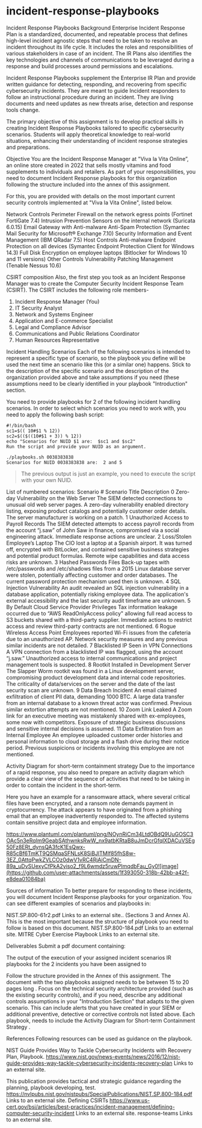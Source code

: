 # incident-response-playbooks

Incident Response Playbooks
Background
Enterprise Incident Response Plan is a standardized, documented, and repeatable process that defines high-level incident agnostic steps that need to be taken to resolve an incident throughout its life cycle. It includes the roles and responsibilities of various stakeholders in case of an incident. The IR Plans also identifies the key technologies and channels of communications to be leveraged during a response and build processes around permissions and escalations.

Incident Response Playbooks supplement the Enterprise IR Plan and provide written guidance for detecting, responding, and recovering from specific cybersecurity incidents. They are meant to guide Incident responders to follow an instructional procedure during an incident. They are living documents and need updates as new threats arise, detection and response tools change.

The primary objective of this assignment is to develop practical skills in creating Incident Response Playbooks tailored to specific cybersecurity scenarios. Students will apply theoretical knowledge to real-world situations, enhancing their understanding of incident response strategies and preparations.

 

Objective
You are the Incident Response Manager at "Viva la Vita Online”, an online store created in 2022 that sells mostly vitamins and food supplements to individuals and retailers. As part of your responsibilities, you need to document Incident Response playbooks for this organization following the structure included into the annex of this assignment.

For this, you are provided with details on the most important current security controls implemented at "Viva la Vita Online", listed below.

Network Controls
Perimeter Firewall on the network egress points (Fortinet FortiGate 7.4)
Intrusion Prevention Sensors on the internal network (Suricata 6.0.15)
Email Gateway with Anti-malware Anti-Spam Protection (Symantec Mail Security for Microsoft® Exchange 7.10)
Security Information and Event Management (IBM QRadar 7.5)
Host Controls
Anti-malware Endpoint Protection on all devices (Symantec Endpoint Protection Client for Windows 14.3)
Full Disk Encryption on employee laptops (Bitlocker for Windows 10 and 11 versions)
Other Controls
Vulnerability Patching Management (Tenable Nessus 10.6)
 

CSIRT composition
Also, the first step you took as an Incident Response Manager was to create the Computer Security Incident Response Team (CSIRT). The CSIRT includes the following role members-

1. Incident Response Manager (You)
2. IT Security Analyst
3. Network and Systems Engineer
4. Application and E-commerce Specialist
5. Legal and Compliance Advisor
6. Communications and Public Relations Coordinator
7. Human Resources Representative
 

Incident Handling Scenarios
Each of the following scenarios is intended to represent a specific type of scenario, so the playbook you define will be used the next time an scenario like this (or a similar one) happens. Stick to the description of the specific scenario and the description of the organization provided above and take assumptions if you need (these assumptions need to be clearly identified in your playbook "Introduction" section. 

You need to provide playbooks for 2 of the following incident handling scenarios. In order to select which scenarios you need to work with, you need to apply the following bash script:

```
#!/bin/bash
sc1=$(( 10#$1 % 12))
sc2=$(($((10#$1 + 3)) % 12))
echo "Scenarios for NUID $1 are:  $sc1 and $sc2"
Run the script and provide your NUID as an argument.
```

```
./playbooks.sh 0038383838
Scenarios for NUID 0038383838 are:  2 and 5
```

> The previous output is just an example, you need to execute the script with  your own NUID. 

List of numbered scenarios:
Scenario #	Scenario Title	Description
0	Zero-day Vulnerability on the Web Server	The SIEM detected connections to unusual old web server pages. A zero-day vulnerability enabled directory listing, exposing product catalogs and potentially customer order details. The server manufacturer is working on a patch.
1	Unauthorized Access to Payroll Records	The SIEM detected attempts to access payroll records from the account “j.saw” of John Saw in finance, compromised via a social engineering attack. Immediate response actions are unclear.
2	Loss/Stolen Employee’s Laptop	The CIO lost a laptop at a Spanish airport. It was turned off, encrypted with BitLocker, and contained sensitive business strategies and potential product formulas. Remote wipe capabilities and data access risks are unknown.
3	Hashed Passwords Files	Back-up tapes with /etc/passwords and /etc/shadows files from a 2015 Linux database server were stolen, potentially affecting customer and order databases. The current password protection mechanism used then is unknown.
4	SQL Injection Vulnerability	An audit revealed an SQL injection vulnerability in a database application, potentially risking employee data. The application's external accessibility and the last security audit timeframe are unknown.
5	By Default Cloud Service Provider Privileges	Tax information leakage occurred due to “AWS ReadOnlyAccess policy" allowing full read access to S3 buckets shared with a third-party supplier. Immediate actions to restrict access and review third-party contracts are not mentioned.
6	Rogue Wireless Access Point	Employees reported Wi-Fi issues from the cafeteria due to an unauthorized AP. Network security measures and any previous similar incidents are not detailed.
7	Blacklisted IP Seen in VPN Connections	A VPN connection from a blacklisted IP was flagged, using the account “j.saw.” Unauthorized access to internal communications and project management tools is suspected.
8	Rootkit Installed in Development Server	The Slapper Worm rootkit was found in a Linux development server, compromising product development data and internal code repositories. The criticality of data/services on the server and the date of the last security scan are unknown.
9	Data Breach Incident	An email claimed exfiltration of client PII data, demanding 1000 BTC. A large data transfer from an internal database to a known threat actor was confirmed. Previous similar extortion attempts are not mentioned.
10	Zoom Link Leaked	A Zoom link for an executive meeting was mistakenly shared with ex-employees, some now with competitors. Exposure of strategic business discussions and sensitive internal decisions is assumed.
11	Data Exfiltration from an Internal Employee	An employee uploaded customer order histories and personal information to cloud storage and a flash drive during their notice period. Previous suspicions or incidents involving this employee are not mentioned.
 

Activity Diagram for short-term containment strategy 
Due to the importance of a rapid response, you also need to prepare an activity diagram which provide a clear view of the sequence of activities that need to be taking in order to contain the incident in the short-term. 

Here you have an example for a ransomware attack, where several critical files have been encrypted, and a ransom note demands payment in cryptocurrency. The attack appears to have originated from a phishing email that an employee inadvertently responded to. The affected systems contain sensitive project data and employee information.

 https://www.plantuml.com/plantuml/png/NOynRiCm34LtdOBdQ9UuGOSC3OAc5n3eRqIm9GeabSAthwnksRwW_nx9atbKRtaB8uJmDcrGfqlXDACuVSEg50Fz8ERt_dynsQA3fcK1EsQwx-R85cBf6TmKT9QSMqaSFNLsK8SiBJlTMIf85fhS8w-3EZ_0AttqPwkZVLCOz0dwV1vRC4RjAiCmDN-89a_uDvSUexyCfPkA2yiso2_f9L6wmdz5ruwPImqdbFau_Gy0![image](https://github.com/user-attachments/assets/1f393050-318b-42bb-a42f-e8dea01084ba)


Sources of information 
To better prepare for responding to these incidents, you will document Incident Response playbooks for your organization. You can see different examples of scenarios and playbooks in:

NIST.SP.800-61r2.pdf Links to an external site.. (Sections 3 and Annex A). This is the most important because the structure of playbook you need to follow is based on this document.
NIST.SP.800-184.pdf Links to an external site.
MITRE Cyber Exercise Playbook Links to an external site.
 

Deliverables
Submit a pdf document containing:

The output of the execution of your assigned incident scenarios
IR playbooks for the 2 incidents you have been assigned to

Follow the structure provided in the Annex of this assignment.
The document with the two playbooks assigned needs to be between 15 to 20 pages long .
Focus on the technical security architecture provided (such as the existing security controls), and if you need, describe any additional controls assumptions in your "Introduction Section" that adapts to the given scenario. This can include alerts that you have created in your SIEM or additional preventive, detective or corrective controls not listed above.
Each playbook, needs to include the Activity Diagram for Short-term Containment Strategy .
 

References
Following resources can be used as guidance on the playbook.

NIST Guide Provides Way to Tackle Cybersecurity Incidents with Recovery Plan, Playbook.
https://www.nist.gov/news-events/news/2016/12/nist-guide-provides-way-tackle-cybersecurity-incidents-recovery-plan Links to an external site.

This publication provides tactical and strategic guidance regarding the planning, playbook developing, test. https://nvlpubs.nist.gov/nistpubs/SpecialPublications/NIST.SP.800-184.pdf Links to an external site.
Defining CSIRTs
https://www.us-cert.gov/bsi/articles/best-practices/incident-management/defining-computer-security-incident Links to an external site. response-teams Links to an external site.

